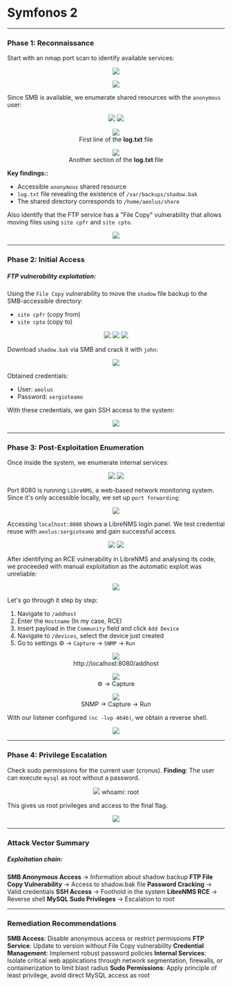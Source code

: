 # Symfonos 2
___
### Phase 1: Reconnaissance

Start with an nmap port scan to identify available services:

<figure style="text-align: center;">
    <img src="screenshots/Captura de pantalla 2025-09-10 105917.png">
</figure>

<figure style="text-align: center;">
    <img src="screenshots/Captura de pantalla 2025-09-10 110118.png">
</figure>

Since SMB is available, we enumerate shared resources with the ``anonymous`` user:

<figure style="text-align: center;">
  <img src="screenshots/Captura de pantalla 2025-09-10 110220.png">
  <img src="screenshots/Captura de pantalla 2025-09-10 110347.png">
</figure>

<figure style="text-align: center;">
    <img src="screenshots/Captura de pantalla 2025-09-10 110509.png">
    <figcaption>First line of the <strong>log.txt</strong> file</figcaption>
</figure>

<figure style="text-align: center;">
  <img src="screenshots/Captura de pantalla 2025-09-10 110835.png">
  <figcaption>Another section of the <strong>log.txt </strong>file</figcaption>
</figure>

**Key findings::**

- Accessible ``anonymous`` shared resource
- ``log.txt`` file revealing the existence of ``/var/backups/shadow.bak``
- The shared directory corresponds to ``/home/aeolus/share``

Also identify that the FTP service has a "File Copy" vulnerability that allows moving files using ``site cpfr`` and ``site cpto``.

<figure style="text-align: center;">
  <img src="screenshots/Captura de pantalla 2025-09-10 111128.png">
</figure>

---

### Phase 2: Initial Access

##### FTP vulnerability exploitation:

Using the ``File Copy`` vulnerability to move the ``shadow`` file backup to the SMB-accessible directory:

- `site cpfr` (copy from)
- `site cpto` (copy to)

<figure style="text-align: center;">
  <img src="screenshots/Captura de pantalla 2025-09-10 111449.png">
  <img src="screenshots/Captura de pantalla 2025-09-10 111911.png">
  <img src="screenshots/Captura de pantalla 2025-09-10 112049.png">
</figure>

Download ``shadow.bak`` via SMB and crack it with ``john``:

<figure style="text-align: center;">
  <img src="screenshots/Captura de pantalla 2025-09-10 112945.png">
</figure>

Obtained credentials:

- User: `aeolus`
- Password: `sergioteamo`

With these credentials, we gain SSH access to the system:

<figure style="text-align: center;">
  <img src="screenshots/Captura de pantalla 2025-09-10 113557.png">
</figure>

---

### Phase 3: Post-Exploitation Enumeration

Once inside the system, we enumerate internal services:

<figure style="text-align: center;">
  <img src="screenshots/Captura de pantalla 2025-09-10 113942.png">
  <img src="screenshots/Captura de pantalla 2025-09-10 114607.png">
</figure>

Port 8080 is running ``LibreNMS``, a web-based network monitoring system. Since it's only accessible locally, we set up ``port forwarding``:

<figure style="text-align: center;">
  <img src="screenshots/Captura de pantalla 2025-09-10 114758.png">
</figure>

Accessing ``localhost:8080`` shows a LibreNMS login panel. We test credential reuse with ``aeolus:sergioteamo`` and gain successful access.

<figure style="text-align: center;">
  <img src="screenshots/Captura de pantalla 2025-09-10 114855.png">
  <img src="screenshots/Captura de pantalla 2025-09-10 115001.png">
</figure>

After identifying an RCE vulnerability in LibreNMS and analysing its code, we proceeded with manual exploitation as the automatic exploit was unreliable:

<figure style="text-align: center;">
  <img src="screenshots/Captura de pantalla 2025-09-10 115123.png">
</figure>

Let's go through it step by step:

1. Navigate to `/addhost`
2. Enter the ``Hostname`` (In my case, RCE)
3. Insert payload in the ``Community`` field and click `Add Device`
4. Navigate to `/devices`, select the device just created
5. Go to settings ⚙️ → ``Capture`` → ``SNMP`` → ``Run``

<figure style="text-align: center;">
  <img src="screenshots/Captura de pantalla 2025-09-10 121057.png">
  <figcaption>http://localhost:8080/addhost</figcaption>
</figure>

<figure style="text-align: center;">
  <img src="screenshots/Captura de pantalla 2025-09-10 121142.png">
  <figcaption>⚙️ -> Capture</figcaption>
</figure>

<figure style="text-align: center;">
  <img src="screenshots/Captura de pantalla 2025-09-10 121130.png">
  <figcaption>SNMP -> Capture -> Run</figcaption>
</figure>

With our listener configured ``(nc -lvp 4646)``, we obtain a reverse shell.

<figure style="text-align: center;">
  <img src="screenshots/Captura de pantalla 2025-09-10 122421.png">
</figure>

---

### Phase 4: Privilege Escalation

Check sudo permissions for the current user (cronus).
**Finding**: The user can execute ``mysql`` as root without a password.

<figure style="text-align: center;">
  <img src="screenshots/Captura de pantalla 2025-09-10 122707.png">
  <figcapture>whoami: root</figcapture>
</figure>

This gives us root privileges and access to the final flag.

<figure style="text-align: center;">
  <img src="screenshots/Captura de pantalla 2025-09-10 122807.png">
</figure>

---

### Attack Vector Summary

##### Exploitation chain:

**SMB Anonymous Access** → Information about shadow backup
**FTP File Copy Vulnerability** → Access to shadow.bak file
**Password Cracking** → Valid credentials
**SSH Access** → Foothold in the system
**LibreNMS RCE** → Reverse shell
**MySQL Sudo Privileges** → Escalation to root

---

### Remediation Recommendations

**SMB Access**: Disable anonymous access or restrict permissions
**FTP Service**: Update to version without File Copy vulnerability
**Credential Management**: Implement robust password policies
**Internal Services**: Isolate critical web applications through network segmentation, firewalls, or containerization to limit blast radius
**Sudo Permissions**: Apply principle of least privilege, avoid direct MySQL access as root